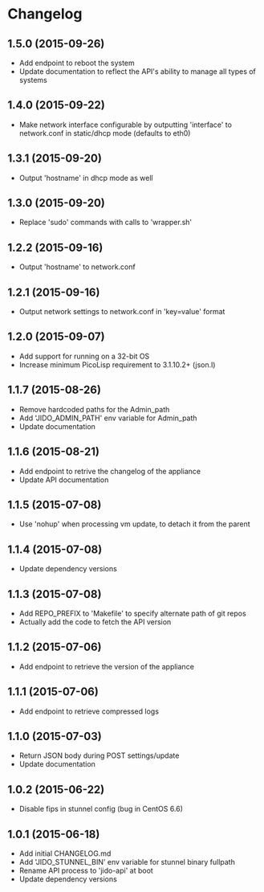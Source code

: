 # Changelog

## 1.5.0 (2015-09-26)

  * Add endpoint to reboot the system
  * Update documentation to reflect the API's ability to manage all types of systems

## 1.4.0 (2015-09-22)

  * Make network interface configurable by outputting 'interface' to network.conf in static/dhcp mode (defaults to eth0)

## 1.3.1 (2015-09-20)

  * Output 'hostname' in dhcp mode as well

## 1.3.0 (2015-09-20)

  * Replace 'sudo' commands with calls to 'wrapper.sh'

## 1.2.2 (2015-09-16)

  * Output 'hostname' to network.conf

## 1.2.1 (2015-09-16)

  * Output network settings to network.conf in 'key=value' format

## 1.2.0 (2015-09-07)

  * Add support for running on a 32-bit OS
  * Increase minimum PicoLisp requirement to 3.1.10.2+ (json.l)

## 1.1.7 (2015-08-26)

  * Remove hardcoded paths for the Admin_path
  * Add 'JIDO_ADMIN_PATH' env variable for Admin_path
  * Update documentation

## 1.1.6 (2015-08-21)

  * Add endpoint to retrive the changelog of the appliance
  * Update API documentation

## 1.1.5 (2015-07-08)

  * Use 'nohup' when processing vm update, to detach it from the parent

## 1.1.4 (2015-07-08)

  * Update dependency versions

## 1.1.3 (2015-07-08)

  * Add REPO_PREFIX to 'Makefile' to specify alternate path of git repos
  * Actually add the code to fetch the API version

## 1.1.2 (2015-07-06)

  * Add endpoint to retrieve the version of the appliance

## 1.1.1 (2015-07-06)

  * Add endpoint to retrieve compressed logs

## 1.1.0 (2015-07-03)

  * Return JSON body during POST settings/update
  * Update documentation

## 1.0.2 (2015-06-22)

  * Disable fips in stunnel config (bug in CentOS 6.6)

## 1.0.1 (2015-06-18)

  * Add initial CHANGELOG.md
  * Add 'JIDO_STUNNEL_BIN' env variable for stunnel binary fullpath
  * Rename API process to 'jido-api' at boot
  * Update dependency versions
